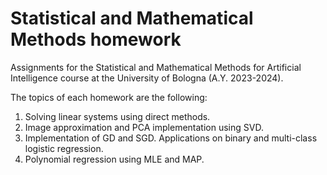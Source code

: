 # Statistical and Mathematical Methods homework

Assignments for the Statistical and Mathematical Methods for Artificial Intelligence course at the University of Bologna (A.Y. 2023-2024).

The topics of each homework are the following:
1. Solving linear systems using direct methods.
2. Image approximation and PCA implementation using SVD.
3. Implementation of GD and SGD. Applications on binary and multi-class logistic regression.
4. Polynomial regression using MLE and MAP.